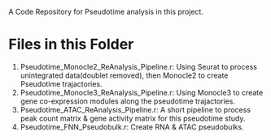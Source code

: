 A Code Repository for Pseudotime analysis in this project.
# Files in this Folder
1. Pseudotime_Monocle2_ReAnalysis_Pipeline.r: Using Seurat to process unintegrated data(doublet removed), then Monocle2 to create Pseudotime trajactories.
2. Pseudotime_Monocle3_ReAnalysis_Pipeline.r: Using Monocle3 to create gene co-expression modules along the pseudotime trajactories.
3. Pseudotime_ATAC_ReAnalysis_Pipeline.r: A short pipeline to process peak count matrix & gene activity matrix for this pseudotime study.
4. Pseudotime_FNN_Pseudobulk.r: Create RNA & ATAC pseudobulks.
